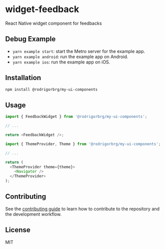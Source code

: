# widget-feedback

React Native widget component for feedbacks

## Debug Example

- `yarn example start`: start the Metro server for the example app.
- `yarn example android`: run the example app on Android.
- `yarn example ios`: run the example app on iOS.

## Installation

```sh
npm install @rodrigorbrg/my-ui-components
```

## Usage

```js
import { FeedbackWidget } from '@rodrigorbrg/my-ui-components';

// ...

return <FeedbackWidget />;
```

```js
import { ThemeProvider, Theme } from '@rodrigorbrg/my-ui-components';

// ...

return (
  <ThemeProvider theme={theme}>
    <Navigator />
  </ThemeProvider>
);
```

## Contributing

See the [contributing guide](CONTRIBUTING.md) to learn how to contribute to the repository and the development workflow.

## License

MIT
